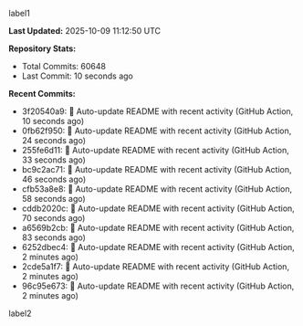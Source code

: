 
label1 
<!-- ACTIVITY_START -->
**Last Updated:** 2025-10-09 11:12:50 UTC

**Repository Stats:**
- Total Commits: 60648
- Last Commit: 10 seconds ago

**Recent Commits:**
- 3f20540a9: 🤖 Auto-update README with recent activity (GitHub Action, 10 seconds ago)
- 0fb62f950: 🤖 Auto-update README with recent activity (GitHub Action, 24 seconds ago)
- 255fe6d11: 🤖 Auto-update README with recent activity (GitHub Action, 33 seconds ago)
- bc9c2ac71: 🤖 Auto-update README with recent activity (GitHub Action, 46 seconds ago)
- cfb53a8e8: 🤖 Auto-update README with recent activity (GitHub Action, 58 seconds ago)
- cddb2020c: 🤖 Auto-update README with recent activity (GitHub Action, 70 seconds ago)
- a6569b2cb: 🤖 Auto-update README with recent activity (GitHub Action, 83 seconds ago)
- 6252dbec4: 🤖 Auto-update README with recent activity (GitHub Action, 2 minutes ago)
- 2cde5a1f7: 🤖 Auto-update README with recent activity (GitHub Action, 2 minutes ago)
- 96c95e673: 🤖 Auto-update README with recent activity (GitHub Action, 2 minutes ago)
<!-- ACTIVITY_END -->

label2
